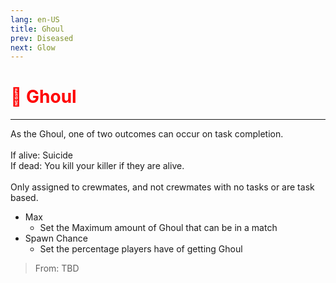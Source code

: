 ```yaml
---
lang: en-US
title: Ghoul
prev: Diseased
next: Glow
---
```


# <font color=#ff0000>👻 <b>Ghoul</b></font> <Badge text="Mixed" type="tip" vertical="middle"/>
---

As the Ghoul, one of two outcomes can occur on task completion.<br><br>
If alive: Suicide<br>
If dead: You kill your killer if they are alive.<br><br>
Only assigned to crewmates, and not crewmates with no tasks or are task based.
* Max
  * Set the Maximum amount of Ghoul that can be in a match
* Spawn Chance
  * Set the percentage players have of getting Ghoul

> From: TBD